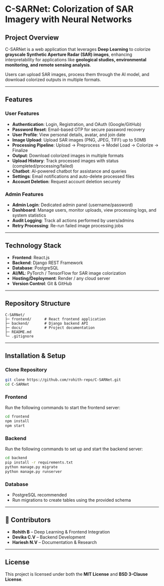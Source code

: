 # C-SARNet: Colorization of SAR Imagery with Neural Networks

## Project Overview

C-SARNet is a web application that leverages **Deep Learning** to colorize **grayscale Synthetic Aperture Radar (SAR) images**, enhancing interpretability for applications like **geological studies, environmental monitoring, and remote sensing analysis**.

Users can upload SAR images, process them through the AI model, and download colorized outputs in multiple formats.

---

## Features

### User Features

* **Authentication**: Login, Registration, and OAuth (Google/GitHub)
* **Password Reset**: Email-based OTP for secure password recovery
* **User Profile**: View personal details, avatar, and join date
* **Image Upload**: Upload SAR images (PNG, JPEG, TIFF) up to 50MB
* **Processing Pipeline**: Upload → Preprocess → Model Load → Colorize → Finalize
* **Output**: Download colorized images in multiple formats
* **Upload History**: Track processed images with status (completed/processing/failed)
* **Chatbot**: AI-powered chatbot for assistance and queries
* **Settings**: Email notifications and auto-delete processed files
* **Account Deletion**: Request account deletion securely

### Admin Features

* **Admin Login**: Dedicated admin panel (username/password)
* **Dashboard**: Manage users, monitor uploads, view processing logs, and system statistics
* **Audit Logging**: Track all actions performed by users/admins
* **Retry Processing**: Re-run failed image processing jobs

---

## Technology Stack

* **Frontend**: React.js
* **Backend**: Django REST Framework
* **Database**: PostgreSQL
* **AI/ML**: PyTorch / TensorFlow for SAR image colorization
* **Hosting/Deployment**: Render / any cloud server
* **Version Control**: Git & GitHub

---

## Repository Structure

```
C-SARNet/
├─ frontend/      # React frontend application
├─ backend/       # Django backend API
├─ docs/          # Project documentation
├─ README.md
└─ .gitignore
```

---

## Installation & Setup

### Clone Repository

```bash
git clone https://github.com/rohith-repo/C-SARNet.git
cd C-SARNet
```

### Frontend

Run the following commands to start the frontend server:

```bash
cd frontend
npm install
npm start
```

### Backend

Run the following commands to set up and start the backend server:

```bash
cd backend
pip install -r requirements.txt
python manage.py migrate
python manage.py runserver
```

### Database

* PostgreSQL recommended
* Run migrations to create tables using the provided schema

---

## 👥 Contributors

* **Rohith B** – Deep Learning & Frontend Integration
* **Devika C.V** – Backend Development
* **Hariesh N.V** – Documentation & Research

---

## License

This project is licensed under both the **MIT License** and **BSD 3-Clause License**.